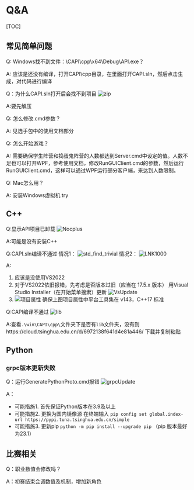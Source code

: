 # Q&A
[TOC]

## 常见简单问题

Q: Windows找不到文件：\CAPI\cpp\x64\Debug\APl.exe？

A: 
应该是还没有编译，打开CAPI\cpp目录，在里面打开CAPI.sln，然后点击生成，对代码进行编译

Q：为什么CAPI.sln打开后会找不到项目
![zip](https://raw.githubusercontent.com/shangfengh/THUAI6/new/resource/zip.png)

A:要先解压

Q: 怎么修改.cmd参数？

A:
见选手包中的使用文档部分


Q: 怎么开始游戏？

A: 
需要确保学生阵营和捣蛋鬼阵营的人数都达到Server.cmd中设定的值。人数不足也可以打开WPF，参考使用文档，修改RunGUIClient.cmd的参数，然后运行RunGUIClient.cmd，这样可以通过WPF运行部分客户端，来达到人数限制。


Q: Mac怎么用？

A:
安装Windows虚拟机
try
## C++ 

Q:显示API项目已卸载
![Nocplus](https://raw.githubusercontent.com/shangfengh/THUAI6/new/resource/Nocplus.png)

A:可能是没有安装C++

Q:CAPI.sln编译不通过
情况1：
![std_find_trivial](https://raw.githubusercontent.com/shangfengh/THUAI6/new/resource/std_find_trivial.jpg)
情况2：
![LNK1000](https://raw.githubusercontent.com/shangfengh/THUAI6/new/resource/LNK1000.png)

A:
1. 应该是没使用VS2022
2. 对于VS2022依旧报错，先考虑是否版本过旧（应当在 17.5.x 版本）
   用Visual Studio Installer（在开始菜单搜索）更新
   ![VsUpdate](https://raw.githubusercontent.com/shangfengh/THUAI6/new/resource/VsUpdate.png)
3. 
   ![项目属性](https://raw.githubusercontent.com/shangfengh/THUAI6/new/resource/项目属性.png)
   确保上图项目属性中平台工具集在 v143，C++17 标准

Q:CAPI编译不通过
![lib](https://raw.githubusercontent.com/shangfengh/THUAI6/new/resource/lib.png)

A:查看`.\win\CAPI\cpp\`文件夹下是否有`lib`文件夹，没有则https://cloud.tsinghua.edu.cn/d/6972138f641d4e81a446/ 下载并复制粘贴

## Python 

### grpc版本更新失败

Q：运行GeneratePythonProto.cmd报错
![grpcUpdate](https://raw.githubusercontent.com/shangfengh/THUAI6/new/resource/Q&A_grpc.png)

A：
- 可能措施1.
首先保证Python版本在3.9及以上
- 可能措施2. 更换为国内镜像源
在终端输入 
        `pip config set global.index-url https://pypi.tuna.tsinghua.edu.cn/simple`
- 可能措施3. 更新pip
`python -m pip install --upgrade pip` （pip 版本最好为23.1）

## 比赛相关
Q：职业数值会修改吗？

A：初赛结束会调数值及机制，增加新角色